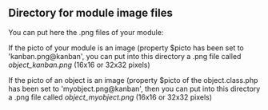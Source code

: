 
Directory for module image files
--------------------------------

You can put here the .png files of your module:


If the picto of your module is an image (property $picto has been set to 'kanban.png@kanban', you can put into this
directory a .png file called *object_kanban.png* (16x16 or 32x32 pixels)


If the picto of an object is an image (property $picto of the object.class.php has been set to 'myobject.png@kanban', then you can put into this
directory a .png file called *object_myobject.png* (16x16 or 32x32 pixels)

